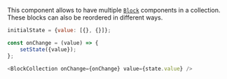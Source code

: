 This component allows to have multiple [`Block`](#block) components in a collection. These blocks can also be reordered
in different ways.

```javascript
initialState = {value: [{}, {}]};

const onChange = (value) => {
    setState({value});
};

<BlockCollection onChange={onChange} value={state.value} />
```
